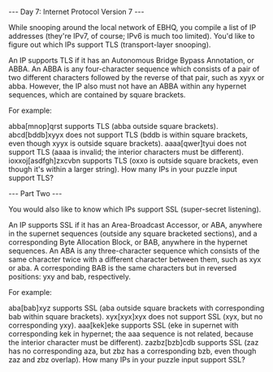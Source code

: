 --- Day 7: Internet Protocol Version 7 ---

While snooping around the local network of EBHQ, you compile a list of IP addresses (they're IPv7, of course; IPv6 is much too limited). You'd like to figure out which IPs support TLS (transport-layer snooping).

An IP supports TLS if it has an Autonomous Bridge Bypass Annotation, or ABBA. An ABBA is any four-character sequence which consists of a pair of two different characters followed by the reverse of that pair, such as xyyx or abba. However, the IP also must not have an ABBA within any hypernet sequences, which are contained by square brackets.

For example:

abba[mnop]qrst supports TLS (abba outside square brackets).
abcd[bddb]xyyx does not support TLS (bddb is within square brackets, even though xyyx is outside square brackets).
aaaa[qwer]tyui does not support TLS (aaaa is invalid; the interior characters must be different).
ioxxoj[asdfgh]zxcvbn supports TLS (oxxo is outside square brackets, even though it's within a larger string).
How many IPs in your puzzle input support TLS?


--- Part Two ---

You would also like to know which IPs support SSL (super-secret listening).

An IP supports SSL if it has an Area-Broadcast Accessor, or ABA, anywhere in the supernet sequences (outside any square bracketed sections), and a corresponding Byte Allocation Block, or BAB, anywhere in the hypernet sequences. An ABA is any three-character sequence which consists of the same character twice with a different character between them, such as xyx or aba. A corresponding BAB is the same characters but in reversed positions: yxy and bab, respectively.

For example:

aba[bab]xyz supports SSL (aba outside square brackets with corresponding bab within square brackets).
xyx[xyx]xyx does not support SSL (xyx, but no corresponding yxy).
aaa[kek]eke supports SSL (eke in supernet with corresponding kek in hypernet; the aaa sequence is not related, because the interior character must be different).
zazbz[bzb]cdb supports SSL (zaz has no corresponding aza, but zbz has a corresponding bzb, even though zaz and zbz overlap).
How many IPs in your puzzle input support SSL?
